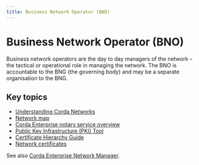 ```yaml
---
title: Business Network Operator (BNO)
---
```

# Business Network Operator (BNO)

Business network operators are the day to day managers of the network – the tactical or operational role in managing the network. The BNO is accountable to the BNG (the governing body) and may be a separate organisation to the BNG. 

## Key topics

* [Understanding Corda Networks](../network/corda-networks.md)
* [Network map](../network/network-map.md)
* [Corda Enterprise notary service overview](../notary/ha-notary-service-overview.md)
* [Public Key Infrastructure (PKI) Tool](../../../../../../en/platform/corda/1.5/cenm/pki-tool.md)
* [Certificate Hierarchy Guide](../node/pki-guide.md)
* [Network certificates](../network/permissioning.md)


See also [Corda Enterprise Network Manager](../../../cenm/1.5.html).
